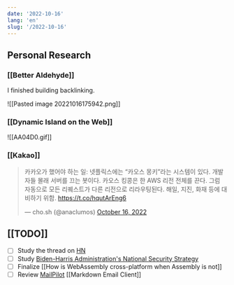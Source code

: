 ```yaml
---
date: '2022-10-16'
lang: 'en'
slug: '/2022-10-16'
---
```


## Personal Research

### [[Better Aldehyde]]

I finished building backlinking.

![[Pasted image 20221016175942.png]]

### [[Dynamic Island on the Web]]

![[AA04D0.gif]]

### [[Kakao]]

<blockquote class="twitter-tweet"><p lang="ko" dir="ltr">카카오가 했어야 하는 일: 넷플릭스에는 “카오스 몽키”라는 시스템이 있다. 개발자들 몰래 서버를 끄는 봇이다. 카오스 킹콩은 한 AWS 리전 전체를 끈다. 그럼 자동으로 모든 리퀘스트가 다른 리전으로 리라우팅된다. 해일, 지진, 화재 등에 대비하기 위함. <a href="https://t.co/hqutArEng6">https://t.co/hqutArEng6</a></p>&mdash; cho.sh (@anaclumos) <a href="https://twitter.com/anaclumos/status/1581468917133811712?ref_src=twsrc%5Etfw">October 16, 2022</a></blockquote> <script async src="https://platform.twitter.com/widgets.js" charset="utf-8"></script>

## [[TODO]]

- [ ] Study the thread on [HN](https://news.ycombinator.com/item?id=33151774)
- [ ] Study [Biden-Harris Administration's National Security Strategy](https://www.whitehouse.gov/wp-content/uploads/2022/10/Biden-Harris-Administrations-National-Security-Strategy-10.2022.pdf)
- [ ] Finalize [[How is WebAssembly cross-platform when Assembly is not]]
- [ ] Review [MailPilot](https://www.mailpilot.app/) [[Markdown Email Client]]

